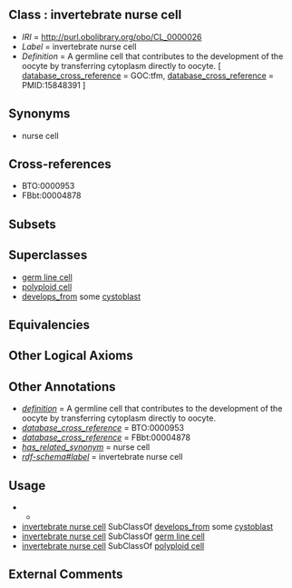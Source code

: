 
## Class : invertebrate nurse cell

 * *IRI* = http://purl.obolibrary.org/obo/CL_0000026
 * *Label* = invertebrate nurse cell
 * *Definition* = A germline cell that contributes to the development of the oocyte by transferring cytoplasm directly to oocyte. [ [database_cross_reference](../../ef/oboInOwl#hasDbXref.md) = GOC:tfm, [database_cross_reference](../../ef/oboInOwl#hasDbXref.md) = PMID:15848391 ]

## Synonyms

 * nurse cell

## Cross-references

 * BTO:0000953
 * FBbt:00004878

## Subsets


## Superclasses

 * [germ line cell](../../CL/39/CL_0000039.md)
 * [polyploid cell](../../CL/12/CL_0000412.md)
 * [develops_from](../../RO/02/RO_0002202.md) some [cystoblast](../../CL/22/CL_0000722.md)

## Equivalencies


## Other Logical Axioms


## Other Annotations

 * *[definition](../../IAO/15/IAO_0000115.md)* = A germline cell that contributes to the development of the oocyte by transferring cytoplasm directly to oocyte.
 * *[database_cross_reference](../../ef/oboInOwl#hasDbXref.md)* = BTO:0000953
 * *[database_cross_reference](../../ef/oboInOwl#hasDbXref.md)* = FBbt:00004878
 * *[has_related_synonym](../../ym/oboInOwl#hasRelatedSynonym.md)* = nurse cell
 * *[rdf-schema#label](../../el/rdf-schema#label.md)* = invertebrate nurse cell

## Usage

 * -
 * [invertebrate nurse cell](../../CL/26/CL_0000026.md) SubClassOf [develops_from](../../RO/02/RO_0002202.md) some [cystoblast](../../CL/22/CL_0000722.md)
 * [invertebrate nurse cell](../../CL/26/CL_0000026.md) SubClassOf [germ line cell](../../CL/39/CL_0000039.md)
 * [invertebrate nurse cell](../../CL/26/CL_0000026.md) SubClassOf [polyploid cell](../../CL/12/CL_0000412.md)

## External Comments

